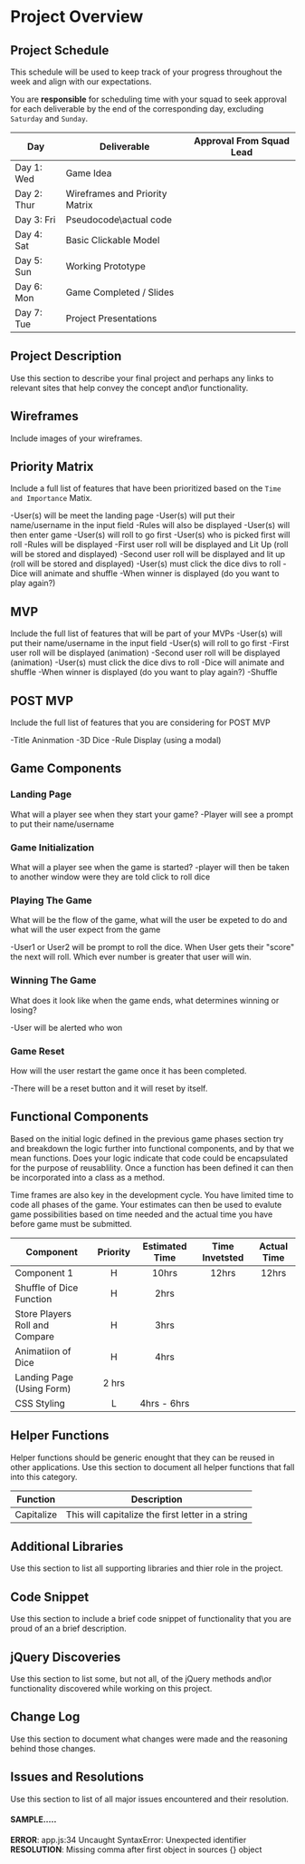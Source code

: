 # Project Overview

## Project Schedule

This schedule will be used to keep track of your progress throughout the week and align with our expectations.  

You are **responsible** for scheduling time with your squad to seek approval for each deliverable by the end of the corresponding day, excluding `Saturday` and `Sunday`.

|  Day | Deliverable | Approval From Squad Lead
|---|---| ---|
|Day 1: Wed| Game Idea|
|Day 2: Thur| Wireframes and Priority Matrix|
|Day 3: Fri| Pseudocode\actual code|
|Day 4: Sat| Basic Clickable Model |
|Day 5: Sun| Working Prototype |
|Day 6: Mon| Game Completed / Slides |
|Day 7: Tue| Project Presentations |

## Project Description

Use this section to describe your final project and perhaps any links to relevant sites that help convey the concept and\or functionality.

## Wireframes

Include images of your wireframes. 


## Priority Matrix

Include a full list of features that have been prioritized based on the `Time and Importance` Matix.  

-User(s) will be meet the landing page
-User(s) will put their name/username in the input field
-Rules will also be displayed
-User(s) will then enter game
-User(s) will roll to go first
-User(s) who is picked first will roll
-Rules will be displayed
-First user roll will be displayed and Lit Up (roll will be stored and displayed)
-Second user roll will be displayed and lit up (roll will be stored and displayed)
-User(s) must click the dice divs to roll
-Dice will animate and shuffle
-When winner is displayed (do you want to play again?)

## MVP 

Include the full list of features that will be part of your MVPs
-User(s) will put their name/username in the input field
-User(s) will roll to go first
-First user roll will be displayed (animation)
-Second user roll will be displayed (animation)
-User(s) must click the dice divs to roll
-Dice will animate and shuffle
-When winner is displayed (do you want to play again?)
-Shuffle


## POST MVP

Include the full list of features that you are considering for POST MVP

-Title Aninmation
-3D Dice
-Rule Display (using a modal)

## Game Components

### Landing Page
What will a player see when they start your game?
-Player will see a prompt to put their name/username

### Game Initialization
What will a player see when the game is started? 
-player will then be taken to another window were they are told click to roll dice

### Playing The Game
What will be the flow of the game, what will the user be expeted to do and what will the user expect from the game

-User1 or User2 will be prompt to roll the dice. When User gets their "score" the next
will roll. Which ever number is greater that user will win.

### Winning The Game
What does it look like when the game ends, what determines winning or losing?

-User will be alerted who won

### Game Reset
How will the user restart the game once it has been completed.

-There will be a reset button and it will reset by itself.

## Functional Components

Based on the initial logic defined in the previous game phases section try and breakdown the logic further into functional components, and by that we mean functions.  Does your logic indicate that code could be encapsulated for the purpose of reusablility.  Once a function has been defined it can then be incorporated into a class as a method. 

Time frames are also key in the development cycle.  You have limited time to code all phases of the game.  Your estimates can then be used to evalute game possibilities based on time needed and the actual time you have before game must be submitted. 

| Component | Priority | Estimated Time | Time Invetsted | Actual Time |
| --- | :---: |  :---: | :---: | :---: |
| Component 1 | H | 10hrs| 12hrs | 12hrs |
| Shuffle of Dice Function| H | 2hrs |
| Store Players Roll and  Compare| H | 3hrs| 
| Animatiion of Dice | H | 4hrs |
| Landing Page (Using Form) | 2 hrs |
| CSS Styling | L | 4hrs - 6hrs |


## Helper Functions
Helper functions should be generic enought that they can be reused in other applications. Use this section to document all helper functions that fall into this category.

| Function | Description | 
| --- | :---: |  
| Capitalize | This will capitalize the first letter in a string | 

## Additional Libraries
 Use this section to list all supporting libraries and thier role in the project. 

## Code Snippet

Use this section to include a brief code snippet of functionality that you are proud of an a brief description.  

## jQuery Discoveries
 Use this section to list some, but not all, of the jQuery methods and\or functionality discovered while working on this project.

## Change Log
 Use this section to document what changes were made and the reasoning behind those changes.  

## Issues and Resolutions
 Use this section to list of all major issues encountered and their resolution.

#### SAMPLE.....
**ERROR**: app.js:34 Uncaught SyntaxError: Unexpected identifier                                
**RESOLUTION**: Missing comma after first object in sources {} object
